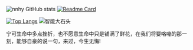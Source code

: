 ![nnhy GitHub stats](https://github-readme-stats.vercel.app/api?username=nnhy&locale=cn&show_icons=1&include_all_commits=1&theme=buefy)
[![Readme Card](https://github-readme-stats.vercel.app/api/pin/?username=nnhy&repo=BigData&theme=buefy)](https://github.com/NewLifeX)

[![Top Langs](https://github-readme-stats.vercel.app/api/top-langs/?username=nnhy&locale=cn&layout=default&hide=xs&theme=buefy)](https://github.com/nnhy)
![智能大石头](https://www.newlifex.com/stone.jpg)

宁可生命中多点挫折，也不愿意生命中只是铺满了鲜花，在我们将要咯嘣的那一刻，能够自豪的说一句，来过，今生无悔!  